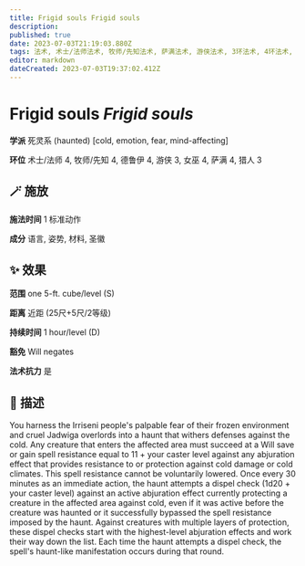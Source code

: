 ```yaml
---
title: Frigid souls Frigid souls
description: 
published: true
date: 2023-07-03T21:19:03.880Z
tags: 法术, 术士/法师法术, 牧师/先知法术, 萨满法术, 游侠法术, 3环法术, 4环法术, 女巫法术, 猎人法术, 德鲁伊法术, 死灵系, emotion, mind-affecting, haunted, fear, cold
editor: markdown
dateCreated: 2023-07-03T19:37:02.412Z
---
```


# **Frigid souls** *Frigid souls*

**学派** 死灵系 (haunted) \[cold, emotion, fear, mind-affecting\] 

**环位** 术士/法师 4, 牧师/先知 4, 德鲁伊 4, 游侠 3, 女巫 4, 萨满 4, 猎人 3

## 🪄 施放

**施法时间** 1 标准动作

**成分** 语言, 姿势, 材料, 圣徽

## ✨ 效果  

**范围** one 5-ft. cube/level (S)

**距离** 近距 (25尺+5尺/2等级)  

**持续时间** 1 hour/level (D) 

**豁免** Will negates

**法术抗力** 是

## 📖 描述

You harness the Irriseni people's palpable fear of their frozen environment and cruel Jadwiga overlords into a haunt that withers defenses against the cold. Any creature that enters the affected area must succeed at a Will save or gain spell resistance equal to 11 + your caster level against any abjuration effect that provides resistance to or protection against cold damage or cold climates. This spell resistance cannot be voluntarily lowered. Once every 30 minutes as an immediate action, the haunt attempts a dispel check (1d20 + your caster level) against an active abjuration effect currently protecting a creature in the affected area against cold, even if it was active before the creature was haunted or it successfully bypassed the spell resistance imposed by the haunt. Against creatures with multiple layers of protection, these dispel checks start with the highest-level abjuration effects and work their way down the list. Each time the haunt attempts a dispel check, the spell's haunt-like manifestation occurs during that round.
    